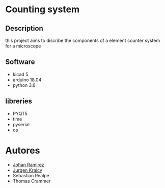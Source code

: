 # Counting system 



## Description

this project aims to discribe the components of a element counter system for a microscope

## Software 

- kicad 5
- arduino 18.04
- python 3.6

## libreries
- PYQT5
- time
- pyserial
- os

# Autores

- [Johan Ramirez](https://github.com/joaramirezra)
- [Jurgen Krajcy](https://github.com/JurgenHK)
- Sebastian Realpe
- Thomas Crammer

